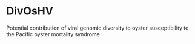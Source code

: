 # DivOsHV
Potential contribution of viral genomic diversity to oyster susceptibility to the Pacific oyster mortality syndrome

